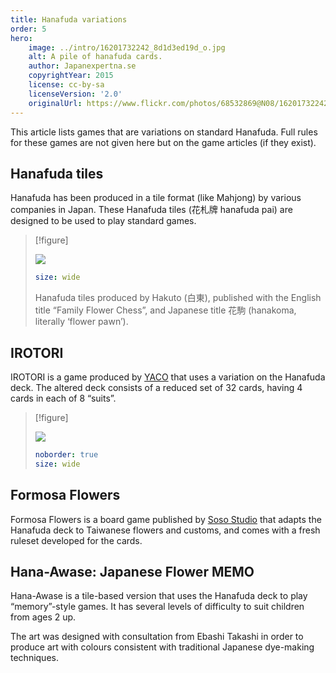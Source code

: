 ```yaml
---
title: Hanafuda variations
order: 5
hero:
    image: ../intro/16201732242_8d1d3ed19d_o.jpg
    alt: A pile of hanafuda cards.
    author: Japanexpertna.se
    copyrightYear: 2015
    license: cc-by-sa
    licenseVersion: '2.0'
    originalUrl: https://www.flickr.com/photos/68532869@N08/16201732242
---
```


This article lists games that are variations on standard <span class="noun" lang="ja-Latn">Hanafuda</span>. Full rules for these games are not given here but on the game articles (if they exist).

## <span class="noun" lang="ja-Latn">Hanafuda</span> tiles

<span class="noun" lang="ja-Latn">Hanafuda</span> has been produced in a tile format (like Mahjong) by various companies in Japan. These <span class="noun" lang="ja-Latn">Hanafuda</span> tiles (<span lang="ja">花札牌</span> <span lang="ja-Latn">hanafuda pai</span>) are designed to be used to play standard games.

> [!figure]
> 
> ![](HanafudaPai.jpg)
>
> ```yaml
> size: wide
> ```
>
> <span class="noun" lang="ja-Latn">Hanafuda</span> tiles produced by <span class="noun" lang="ja-Latn">Hakuto</span> (<span lang="ja">白東</span>), published with the English title “Family Flower Chess”, and Japanese title <span lang="ja">花駒</span> (<span lang="ja-Latn">hanakoma</span>, literally ‘flower pawn’).

## <span class="noun" lang="ja-Latn">IROTORI</span>

<span class="noun" lang="ja-Latn">IROTORI</span> is a game produced by
[YACO](https://yacoyon.com/) that uses a variation on the <span class="noun"
lang="ja-Latn">Hanafuda</span> deck. The altered deck consists of a reduced set
of 32 cards, having 4 cards in each of 8 “suits”.

> [!figure]
> 
> ![](Irotori.jpg)
>
> ```yaml
> noborder: true
> size: wide
> ```


## Formosa Flowers

Formosa Flowers is a board game published by [Soso Studio](https://www.sosostudio.com/) that adapts the <span class="noun" lang="ja-Latn">Hanafuda</span> deck to Taiwanese flowers and customs, and comes with a fresh ruleset developed for the cards.

## <span class="noun" lang="ja-Latn">Hana-Awase</span>: Japanese Flower MEMO

<span class="noun" lang="ja-Latn">Hana-Awase</span> is a tile-based version that uses the <span class="noun" lang="ja-Latn">Hanafuda</span> deck to play “memory”-style games. It has several levels of difficulty to suit children from ages 2 up.

The art was designed with consultation from <span class="noun" lang="ja-Latn">Ebashi Takashi</span> in order to produce art with colours consistent with traditional Japanese dye-making techniques.
